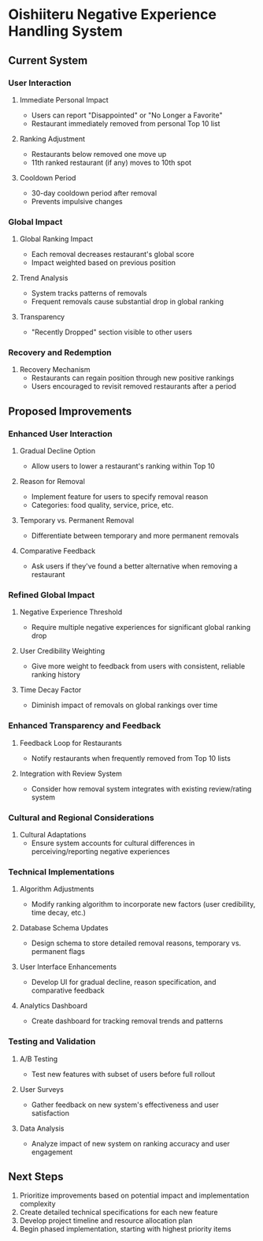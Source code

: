 # Oishiiteru Negative Experience Handling System

## Current System

### User Interaction

1. Immediate Personal Impact

    - Users can report "Disappointed" or "No Longer a Favorite"
    - Restaurant immediately removed from personal Top 10 list

2. Ranking Adjustment

    - Restaurants below removed one move up
    - 11th ranked restaurant (if any) moves to 10th spot

3. Cooldown Period
    - 30-day cooldown period after removal
    - Prevents impulsive changes

### Global Impact

1. Global Ranking Impact

    - Each removal decreases restaurant's global score
    - Impact weighted based on previous position

2. Trend Analysis

    - System tracks patterns of removals
    - Frequent removals cause substantial drop in global ranking

3. Transparency
    - "Recently Dropped" section visible to other users

### Recovery and Redemption

1. Recovery Mechanism
    - Restaurants can regain position through new positive rankings
    - Users encouraged to revisit removed restaurants after a period

## Proposed Improvements

### Enhanced User Interaction

1. Gradual Decline Option

    - Allow users to lower a restaurant's ranking within Top 10

2. Reason for Removal

    - Implement feature for users to specify removal reason
    - Categories: food quality, service, price, etc.

3. Temporary vs. Permanent Removal

    - Differentiate between temporary and more permanent removals

4. Comparative Feedback
    - Ask users if they've found a better alternative when removing a restaurant

### Refined Global Impact

1. Negative Experience Threshold

    - Require multiple negative experiences for significant global ranking drop

2. User Credibility Weighting

    - Give more weight to feedback from users with consistent, reliable ranking history

3. Time Decay Factor
    - Diminish impact of removals on global rankings over time

### Enhanced Transparency and Feedback

1. Feedback Loop for Restaurants

    - Notify restaurants when frequently removed from Top 10 lists

2. Integration with Review System
    - Consider how removal system integrates with existing review/rating system

### Cultural and Regional Considerations

1. Cultural Adaptations
    - Ensure system accounts for cultural differences in perceiving/reporting negative experiences

### Technical Implementations

1. Algorithm Adjustments

    - Modify ranking algorithm to incorporate new factors (user credibility, time decay, etc.)

2. Database Schema Updates

    - Design schema to store detailed removal reasons, temporary vs. permanent flags

3. User Interface Enhancements

    - Develop UI for gradual decline, reason specification, and comparative feedback

4. Analytics Dashboard
    - Create dashboard for tracking removal trends and patterns

### Testing and Validation

1. A/B Testing

    - Test new features with subset of users before full rollout

2. User Surveys

    - Gather feedback on new system's effectiveness and user satisfaction

3. Data Analysis
    - Analyze impact of new system on ranking accuracy and user engagement

## Next Steps

1. Prioritize improvements based on potential impact and implementation complexity
2. Create detailed technical specifications for each new feature
3. Develop project timeline and resource allocation plan
4. Begin phased implementation, starting with highest priority items
